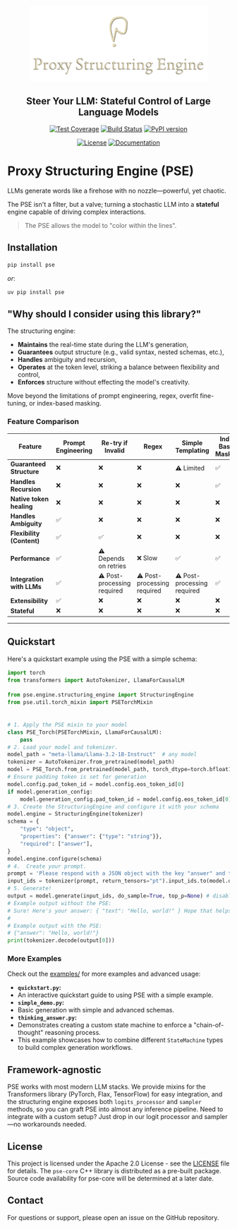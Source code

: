 <p align="center">
  <img src="logo.png" alt="Proxy Structuring Engine" style="object-fit: contain; max-width: 80%;"/>
</p>

<h2 align="center">
  <strong>Steer Your LLM: Stateful Control of Large Language Models</strong>
</h2>

<p align="center">
  <a href="#"><img src="https://img.shields.io/badge/coverage-96%25-brightgreen.svg" alt="Test Coverage"></a>
  <a href="https://github.com/TheProxyCompany/proxy-structuring-engine/actions/workflows/python-app.yml"><img src="https://github.com/TheProxyCompany/proxy-structuring-engine/actions/workflows/python-app.yml/badge.svg" alt="Build Status"></a>
  <a href="https://pypi.org/project/pse/"><img src="https://badge.fury.io/py/pse.svg" alt="PyPI version"></a>
</p>
<p align="center">
  <a href="https://github.com/TheProxyCompany/proxy-structuring-engine/blob/main/LICENSE"><img src="https://img.shields.io/badge/license-Apache%202.0-blue.svg" alt="License"></a>
  <a href="https://docs.theproxycompany.com/pse/"><img src="https://img.shields.io/badge/docs-latest-blue.svg" alt="Documentation"></a>
</p>

# Proxy Structuring Engine (PSE)

LLMs generate words like a firehose with no nozzle—powerful, yet chaotic.

The PSE isn't a filter, but a valve; turning a stochastic LLM into a **stateful** engine capable of driving complex interactions.

> The PSE allows the model to "color within the lines".

## Installation

```bash
pip install pse
```
*or*:
```bash
uv pip install pse
```

## "Why should I consider using this library?"

The structuring engine:
- **Maintains** the real-time state during the LLM's generation,
- **Guarantees** output structure (e.g., valid syntax, nested schemas, etc.),
- **Handles** ambiguity and recursion,
- **Operates** at the token level, striking a balance between flexibility and control,
- **Enforces** structure without effecting the model's creativity.

Move beyond the limitations of prompt engineering, regex, overfit fine-tuning, or index-based masking.

### Feature Comparison

| **Feature**                  | **Prompt Engineering** | **Re-try if Invalid** | **Regex** | **Simple Templating** | **Index Based Masking** | **PSE**       |
|------------------------------|------------------------|-----------------------|-----------|-----------------------|-------------------------|---------------|
| **Guaranteed Structure**     | ❌                     | ❌                    | ❌         | ⚠️ Limited             | ✅                        | ✅           |
| **Handles Recursion**        | ❌                     | ❌                    | ❌         | ❌                    | ✅                       | ✅            |
| **Native token healing**     | ❌                     | ❌                    | ❌         | ❌                    | ❌                       | ✅            |
| **Handles Ambiguity**        | ✅                     | ❌                    | ❌         | ❌                    | ❌                       | ✅            |
| **Flexibility (Content)**    | ✅                     | ✅                    | ❌         | ❌                    | ❌                       | ✅            |
| **Performance**              | ✅                     | ⚠️ Depends on retries  | ❌ Slow    | ✅                    | ✅                       | ✅            |
| **Integration with LLMs**    | ✅                     | ⚠️ Post-processing required  | ⚠️ Post-processing required | ⚠️ Post-processing required | ✅  | ✅  |
| **Extensibility**            | ✅                     | ❌                    | ❌        | ❌                    | ❌                       | ✅             |
| **Stateful**                 | ❌                     | ❌                    | ❌        | ❌                    | ❌                       | ✅             |

___

## Quickstart

Here's a quickstart example using the PSE with a simple schema:
```python
import torch
from transformers import AutoTokenizer, LlamaForCausalLM

from pse.engine.structuring_engine import StructuringEngine
from pse.util.torch_mixin import PSETorchMixin


# 1. Apply the PSE mixin to your model
class PSE_Torch(PSETorchMixin, LlamaForCausalLM):
    pass
# 2. Load your model and tokenizer.
model_path = "meta-llama/Llama-3.2-1B-Instruct"  # any model
tokenizer = AutoTokenizer.from_pretrained(model_path)
model = PSE_Torch.from_pretrained(model_path, torch_dtype=torch.bfloat16, device_map="auto")
# Ensure padding token is set for generation
model.config.pad_token_id = model.config.eos_token_id[0]
if model.generation_config:
    model.generation_config.pad_token_id = model.config.eos_token_id[0]
# 3. Create the StructuringEngine and configure it with your schema
model.engine = StructuringEngine(tokenizer)
schema = {
    "type": "object",
    "properties": {"answer": {"type": "string"}},
    "required": ["answer"],
}
model.engine.configure(schema)
# 4.  Create your prompt.
prompt = 'Please respond with a JSON object with the key "answer" and the value "Hello, world!"'
input_ids = tokenizer(prompt, return_tensors="pt").input_ids.to(model.device)
# 5. Generate!
output = model.generate(input_ids, do_sample=True, top_p=None) # disable truncation samplers like top_p
# Example output without the PSE:
# Sure! Here's your answer: { "text": "Hello, world!" } Hope that helps!
#
# Example output with the PSE:
# {"answer": "Hello, world!"}
print(tokenizer.decode(output[0]))
```

### More Examples

Check out the [examples/](examples/) for more examples and advanced usage:

*   **`quickstart.py`:**
  * An interactive quickstart guide to using PSE with a simple example.
*   **`simple_demo.py`:**
  * Basic generation with simple and advanced schemas.
*   **`thinking_answer.py`:**
  * Demonstrates creating a custom state machine to enforce a "chain-of-thought" reasoning process.
  * This example showcases how to combine different `StateMachine` types to build complex generation workflows.

## Framework-agnostic

PSE works with most modern LLM stacks. We provide mixins for the Transformers library (PyTorch, Flax, TensorFlow) for easy integration, and the structuring engine exposes both `logits_processor` and `sampler` methods, so you can graft PSE into almost any inference pipeline. Need to integrate with a custom setup? Just drop in our logit processor and sampler—no workarounds needed.

## License

This project is licensed under the Apache 2.0 License - see the [LICENSE](LICENSE) file for details.
The `pse-core` C++ library is distributed as a pre-built package.
Source code availability for pse-core will be determined at a later date.

## Contact

For questions or support, please open an issue on the GitHub repository.
